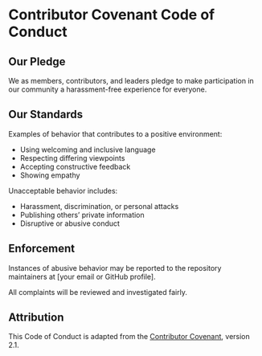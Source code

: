 # Contributor Covenant Code of Conduct

## Our Pledge
We as members, contributors, and leaders pledge to make participation in our community a harassment-free experience for everyone.

## Our Standards
Examples of behavior that contributes to a positive environment:
- Using welcoming and inclusive language
- Respecting differing viewpoints
- Accepting constructive feedback
- Showing empathy

Unacceptable behavior includes:
- Harassment, discrimination, or personal attacks
- Publishing others’ private information
- Disruptive or abusive conduct

## Enforcement
Instances of abusive behavior may be reported to the repository maintainers at [your email or GitHub profile].

All complaints will be reviewed and investigated fairly.

## Attribution
This Code of Conduct is adapted from the [Contributor Covenant](https://www.contributor-covenant.org), version 2.1.
